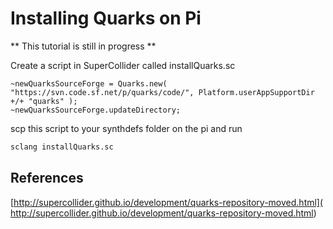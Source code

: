 # Installing Quarks on Pi

** This tutorial is still in progress **

Create a script in SuperCollider called installQuarks.sc

```
~newQuarksSourceForge = Quarks.new( "https://svn.code.sf.net/p/quarks/code/", Platform.userAppSupportDir +/+ "quarks" );
~newQuarksSourceForge.updateDirectory;
```

scp this script to your synthdefs folder on the pi and run

```sh
sclang installQuarks.sc
```

## References

[http://supercollider.github.io/development/quarks-repository-moved.html]( http://supercollider.github.io/development/quarks-repository-moved.html)
